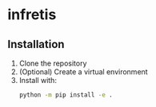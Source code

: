 # infretis

## Installation 

1. Clone the repository
2. (Optional) Create a virtual environment
3. Install with:
   ```bash   
   python -m pip install -e .
